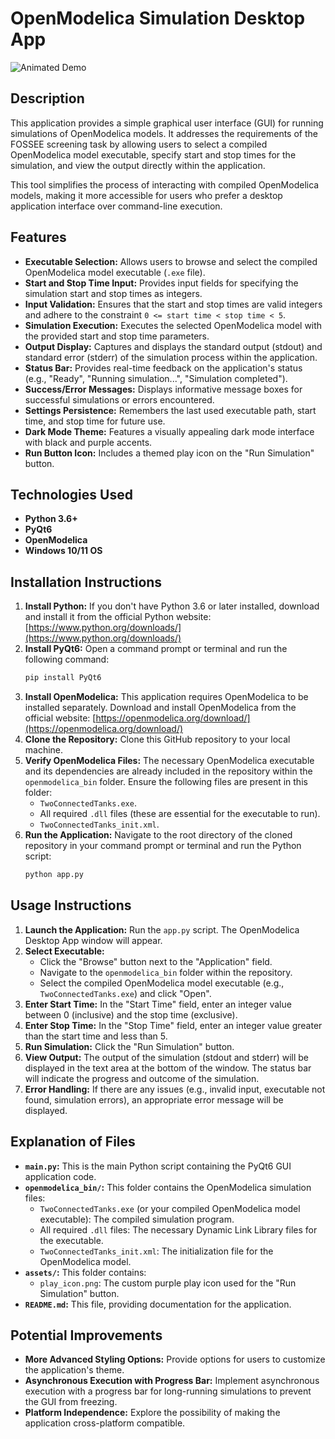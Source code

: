 # OpenModelica Simulation Desktop App

![Animated Demo]("[assets/openModellica.gif](https://github.com/confusedjpeg/OpenModellica_DesktopApp/blob/c896e86343d58d5dd7934b2a0c66fd4079a104cc/assets/openModellica.gif)")

## Description

This application provides a simple graphical user interface (GUI) for running simulations of OpenModelica models. It addresses the requirements of the FOSSEE screening task by allowing users to select a compiled OpenModelica model executable, specify start and stop times for the simulation, and view the output directly within the application.

This tool simplifies the process of interacting with compiled OpenModelica models, making it more accessible for users who prefer a desktop application interface over command-line execution.

## Features

*   **Executable Selection:** Allows users to browse and select the compiled OpenModelica model executable (`.exe` file).
*   **Start and Stop Time Input:** Provides input fields for specifying the simulation start and stop times as integers.
*   **Input Validation:** Ensures that the start and stop times are valid integers and adhere to the constraint `0 <= start time < stop time < 5`.
*   **Simulation Execution:** Executes the selected OpenModelica model with the provided start and stop time parameters.
*   **Output Display:** Captures and displays the standard output (stdout) and standard error (stderr) of the simulation process within the application.
*   **Status Bar:** Provides real-time feedback on the application's status (e.g., "Ready", "Running simulation...", "Simulation completed").
*   **Success/Error Messages:** Displays informative message boxes for successful simulations or errors encountered.
*   **Settings Persistence:** Remembers the last used executable path, start time, and stop time for future use.
*   **Dark Mode Theme:** Features a visually appealing dark mode interface with black and purple accents.
*   **Run Button Icon:** Includes a themed play icon on the "Run Simulation" button.

## Technologies Used

*   **Python 3.6+**
*   **PyQt6**
*   **OpenModelica**
*   **Windows 10/11 OS**

## Installation Instructions

1. **Install Python:** If you don't have Python 3.6 or later installed, download and install it from the official Python website: [https://www.python.org/downloads/](https://www.python.org/downloads/)
2. **Install PyQt6:** Open a command prompt or terminal and run the following command:
    ```bash
    pip install PyQt6
    ```
3. **Install OpenModelica:** This application requires OpenModelica to be installed separately. Download and install OpenModelica from the official website: [https://openmodelica.org/download/](https://openmodelica.org/download/)
4. **Clone the Repository:** Clone this GitHub repository to your local machine.
5. **Verify OpenModelica Files:** The necessary OpenModelica executable and its dependencies are already included in the repository within the `openmodelica_bin` folder. Ensure the following files are present in this folder:
    *   `TwoConnectedTanks.exe`.
    *   All required `.dll` files (these are essential for the executable to run).
    *   `TwoConnectedTanks_init.xml`.
6. **Run the Application:** Navigate to the root directory of the cloned repository in your command prompt or terminal and run the Python script:
    ```bash
    python app.py
    ```

## Usage Instructions

1. **Launch the Application:** Run the `app.py` script. The OpenModelica Desktop App window will appear.
2. **Select Executable:**
    *   Click the "Browse" button next to the "Application" field.
    *   Navigate to the `openmodelica_bin` folder within the repository.
    *   Select the compiled OpenModelica model executable (e.g., `TwoConnectedTanks.exe`) and click "Open".
3. **Enter Start Time:** In the "Start Time" field, enter an integer value between 0 (inclusive) and the stop time (exclusive).
4. **Enter Stop Time:** In the "Stop Time" field, enter an integer value greater than the start time and less than 5.
5. **Run Simulation:** Click the "Run Simulation" button.
6. **View Output:** The output of the simulation (stdout and stderr) will be displayed in the text area at the bottom of the window. The status bar will indicate the progress and outcome of the simulation.
7. **Error Handling:** If there are any issues (e.g., invalid input, executable not found, simulation errors), an appropriate error message will be displayed.

## Explanation of Files

*   **`main.py`:** This is the main Python script containing the PyQt6 GUI application code.
*   **`openmodelica_bin/`:** This folder contains the OpenModelica simulation files:
    *   `TwoConnectedTanks.exe` (or your compiled OpenModelica model executable): The compiled simulation program.
    *   All required `.dll` files: The necessary Dynamic Link Library files for the executable.
    *   `TwoConnectedTanks_init.xml`: The initialization file for the OpenModelica model.
*   **`assets/`:** This folder contains:
    *   `play_icon.png`: The custom purple play icon used for the "Run Simulation" button.
*   **`README.md`:** This file, providing documentation for the application.

## Potential Improvements

*   **More Advanced Styling Options:** Provide options for users to customize the application's theme.
*   **Asynchronous Execution with Progress Bar:** Implement asynchronous execution with a progress bar for long-running simulations to prevent the GUI from freezing.
*   **Platform Independence:** Explore the possibility of making the application cross-platform compatible.
